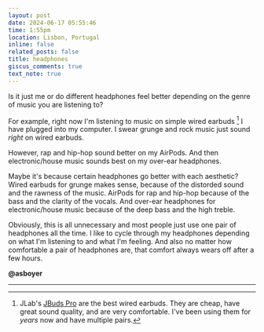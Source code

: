 ```yaml
---
layout: post
date: 2024-06-17 05:55:46
time: 1:55pm
location: Lisbon, Portugal
inline: false
related_posts: false
title: headphones
giscus_comments: true
text_note: true
---
```


Is it just me or do different headphones feel better depending on the genre of music you are listening to?

For example, right now I'm listening to music on simple wired earbuds [^1] I have plugged into my computer. I swear grunge and rock music just sound _right_ on wired earbuds.

However, rap and hip-hop sound better on my AirPods. And then electronic/house music sounds best on my over-ear headphones.

Maybe it's because certain headphones go better with each aesthetic? Wired earbuds for grunge makes sense, because of the distorded sound and the rawness of the music. AirPods for rap and hip-hop because of the bass and the clarity of the vocals. And over-ear headphones for electronic/house music because of the deep bass and the high treble.

Obviously, this is all unnecessary and most people just use one pair of headphones all the time. I like to cycle through my headphones depending on what I'm listening to and what I'm feeling. And also no matter how comfortable a pair of headphones are, that comfort always wears off after a few hours.

**@asboyer**

---

[^1]: JLab's [JBuds Pro](https://www.jlab.com/products/jbuds-pro-signature-earbuds?variant=10577840775&bvstate=pg%3A18%2Fct%3Ar) are the best wired earbuds. They are cheap, have great sound quality, and are very comfortable. I've been using them for _years_ now and have multiple pairs.
